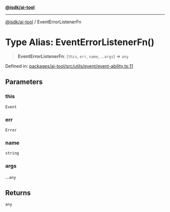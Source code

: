 [**@isdk/ai-tool**](../README.md)

***

[@isdk/ai-tool](../globals.md) / EventErrorListenerFn

# Type Alias: EventErrorListenerFn()

> **EventErrorListenerFn**: (`this`, `err`, `name`, ...`args`) => `any`

Defined in: [packages/ai-tool/src/utils/event/event-ability.ts:11](https://github.com/isdk/ai-tool.js/blob/760349925bceb5de6b4188926a13bfb3f0ce4ced/src/utils/event/event-ability.ts#L11)

## Parameters

### this

`Event`

### err

`Error`

### name

`string`

### args

...`any`

## Returns

`any`
